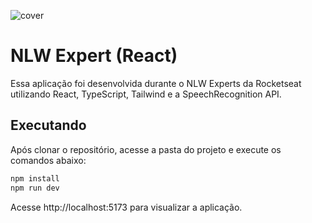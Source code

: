 ![cover](https://github.com/Snarloff/nlw-expert-react/assets/46792575/f450bd4d-fe1d-4980-b2fa-bb7780374441)

# NLW Expert (React)

Essa aplicação foi desenvolvida durante o NLW Experts da Rocketseat utilizando React, TypeScript, Tailwind e a SpeechRecognition API.

## Executando

Após clonar o repositório, acesse a pasta do projeto e execute os comandos abaixo:

```sh
npm install
npm run dev
```

Acesse http://localhost:5173 para visualizar a aplicação.
